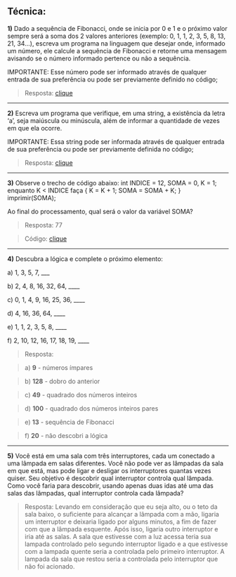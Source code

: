 ## Técnica:

**1)** Dado a sequência de Fibonacci, onde se inicia por 0 e 1 e o próximo valor sempre será a soma dos 2 valores anteriores (exemplo: 0, 1, 1, 2, 3, 5, 8, 13, 21, 34...), escreva um programa na linguagem que desejar onde, informado um número, ele calcule a sequência de Fibonacci e retorne uma mensagem avisando se o número informado pertence ou não a sequência.

IMPORTANTE: Esse número pode ser informado através de qualquer entrada de sua preferência ou pode ser previamente definido no código;

> Resposta: [clique](fibonacci.py) 

--- 

**2)** Escreva um programa que verifique, em uma string, a existência da letra ‘a’, seja maiúscula ou minúscula, além de informar a quantidade de vezes em que ela ocorre.

IMPORTANTE: Essa string pode ser informada através de qualquer entrada de sua preferência ou pode ser previamente definida no código;

> Resposta: [clique](letra_A.py) 

--- 

**3)** Observe o trecho de código abaixo: int INDICE = 12, SOMA = 0, K = 1; enquanto K < INDICE faça { K = K + 1; SOMA = SOMA + K; } imprimir(SOMA);

Ao final do processamento, qual será o valor da variável SOMA?

> Resposta: 77

> Código: [clique](desafio3.py)

--- 

**4)** Descubra a lógica e complete o próximo elemento:

a) 1, 3, 5, 7, ___

b) 2, 4, 8, 16, 32, 64, ____

c) 0, 1, 4, 9, 16, 25, 36, ____

d) 4, 16, 36, 64, ____

e) 1, 1, 2, 3, 5, 8, ____

f) 2, 10, 12, 16, 17, 18, 19, ____

> Resposta:

> a) **9** - números ímpares

> b) **128** - dobro do anterior

> c) **49** - quadrado dos números inteiros

> d) **100** - quadrado dos números inteiros pares

> e) **13** - sequência de Fibonacci

> f) **20** - não descobri a lógica


--- 

**5)** Você está em uma sala com três interruptores, cada um conectado a uma lâmpada em salas diferentes. Você não pode ver as lâmpadas da sala em que está, mas pode ligar e desligar os interruptores quantas vezes quiser. Seu objetivo é descobrir qual interruptor controla qual lâmpada. Como você faria para descobrir, usando apenas duas idas até uma das salas das lâmpadas, qual interruptor controla cada lâmpada? 

> Resposta: Levando em consideração que eu seja alto, ou o teto da sala baixo, o suficiente para alcançar a lâmpada com a mão, ligaria um interruptor e deixaria ligado por alguns minutos, a fim de fazer com que a lâmpada esquente. Após isso, ligaria outro interruptor e iria até as salas. A sala que estivesse com a luz acessa teria sua lampada controlado pelo segundo interruptor ligado e a que estivesse com a lampada quente seria a controlada pelo primeiro interruptor. A lampada da sala que restou seria a controlada pelo interruptor que não foi acionado. 